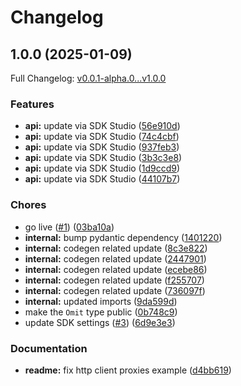 # Changelog

## 1.0.0 (2025-01-09)

Full Changelog: [v0.0.1-alpha.0...v1.0.0](https://github.com/tractorbeamai/tractorbeam-python/compare/v0.0.1-alpha.0...v1.0.0)

### Features

* **api:** update via SDK Studio ([56e910d](https://github.com/tractorbeamai/tractorbeam-python/commit/56e910dce2a13957e6a3dac612cdf4c165172806))
* **api:** update via SDK Studio ([74c4cbf](https://github.com/tractorbeamai/tractorbeam-python/commit/74c4cbf6e72542a39a6ce88e6933dd2370cb149d))
* **api:** update via SDK Studio ([937feb3](https://github.com/tractorbeamai/tractorbeam-python/commit/937feb35527377cf7dade1e2470fa697f98b9c71))
* **api:** update via SDK Studio ([3b3c3e8](https://github.com/tractorbeamai/tractorbeam-python/commit/3b3c3e8e29dc00dbab74601fa61c481df3461e01))
* **api:** update via SDK Studio ([1d9ccd9](https://github.com/tractorbeamai/tractorbeam-python/commit/1d9ccd98dc06d453f1e2cbbce4d0e7377f229472))
* **api:** update via SDK Studio ([44107b7](https://github.com/tractorbeamai/tractorbeam-python/commit/44107b73fbade235b528daa6c0311771c23debc4))


### Chores

* go live ([#1](https://github.com/tractorbeamai/tractorbeam-python/issues/1)) ([03ba10a](https://github.com/tractorbeamai/tractorbeam-python/commit/03ba10a09a18eccb12cdd6beb8a1adc5d38f5504))
* **internal:** bump pydantic dependency ([1401220](https://github.com/tractorbeamai/tractorbeam-python/commit/1401220c89eff07db652618b3fc8e83e66016921))
* **internal:** codegen related update ([8c3e822](https://github.com/tractorbeamai/tractorbeam-python/commit/8c3e82247d96154c4a7e055cf8edb75748393f3a))
* **internal:** codegen related update ([2447901](https://github.com/tractorbeamai/tractorbeam-python/commit/244790147eb1d70924fdad9aeb011d8853049646))
* **internal:** codegen related update ([ecebe86](https://github.com/tractorbeamai/tractorbeam-python/commit/ecebe86dfabec9d0169b1b354ae0802e1dcb0ca8))
* **internal:** codegen related update ([f255707](https://github.com/tractorbeamai/tractorbeam-python/commit/f255707d0dcb507bae105402dbdceae341c06305))
* **internal:** codegen related update ([736097f](https://github.com/tractorbeamai/tractorbeam-python/commit/736097fc9df6a1a4cfbcf065268ba0be7cce04a4))
* **internal:** updated imports ([9da599d](https://github.com/tractorbeamai/tractorbeam-python/commit/9da599dbc7d425cbb28a12b4d709f61f447b7b5d))
* make the `Omit` type public ([0b748c9](https://github.com/tractorbeamai/tractorbeam-python/commit/0b748c9b4890395ff8354fe06b9661d407979840))
* update SDK settings ([#3](https://github.com/tractorbeamai/tractorbeam-python/issues/3)) ([6d9e3e3](https://github.com/tractorbeamai/tractorbeam-python/commit/6d9e3e359102eca204a661e00e01a3766450e1c1))


### Documentation

* **readme:** fix http client proxies example ([d4bb619](https://github.com/tractorbeamai/tractorbeam-python/commit/d4bb619b1cc19e1bf902cbea3627435e1b5b7edf))
